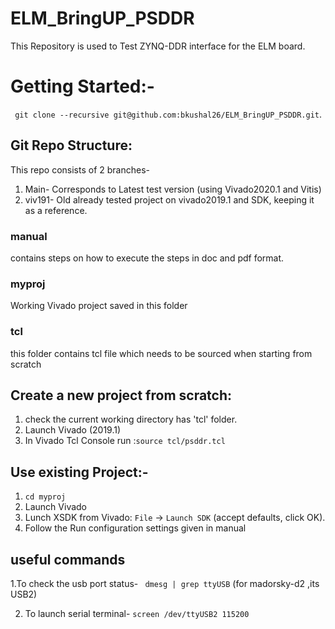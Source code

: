 # ELM_BringUP_PSDDR

This Repository is used to Test ZYNQ-DDR interface for the ELM board.

# Getting Started:-

``` git clone --recursive git@github.com:bkushal26/ELM_BringUP_PSDDR.git```.

## Git Repo Structure:
This repo consists of 2 branches-

1. Main- Corresponds to Latest test version (using Vivado2020.1 and Vitis)
2. viv191- Old already tested project on vivado2019.1 and SDK, keeping it as a reference.

### manual

contains steps on how to execute the steps in doc and pdf format.

### myproj
Working Vivado project saved in this folder

### tcl
this folder contains tcl file which needs to be sourced when starting from scratch

## Create a new project from scratch:

1. check the current working directory has 'tcl' folder.
2. Launch Vivado (2019.1)
3. In Vivado Tcl Console run :```source tcl/psddr.tcl```

## Use existing Project:-

1. ```cd myproj```
2. Launch Vivado
3. Lunch XSDK from Vivado: ```File``` -> ```Launch SDK``` (accept defaults, click OK).
4. Follow the Run configuration settings given in manual

## useful commands

1.To check the usb port status- ``` dmesg | grep ttyUSB``` (for madorsky-d2 ,its USB2)

2. To launch serial terminal- ```screen /dev/ttyUSB2 115200```


